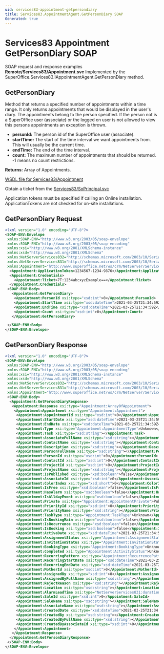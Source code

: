 ```yaml
---
uid: services83-appointment-getpersondiary
title: Services83.AppointmentAgent.GetPersonDiary SOAP
Generated: true
---
```


# Services83 Appointment GetPersonDiary SOAP

SOAP request and response examples **Remote/Services83/Appointment.svc**
Implemented by the <see cref="M:SuperOffice.Services83.IAppointmentAgent.GetPersonDiary">SuperOffice.Services83.IAppointmentAgent.GetPersonDiary</see> method.

## GetPersonDiary

Method that returns a specified number of appointments within a time range. It only returns appointments that would be displayed in the user's diary. The appointments belong to the person specified. If the person not is a SuperOffice user (associate) or the logged on user is not allowed to view this persons appointments an exception is thrown.

* **personId:** The person id of the SuperOffice user (associate).
* **startTime:** The start of the time interval we want appointments from. This will usually be the current time.
* **endTime:** The end of the time interval.
* **count:** The maximum number of appointments that should be returned. -1 means no count restrictions.

**Returns:** Array of Appointments.


[WSDL file for Services83/Appointment](../Services83-Appointment.md)

Obtain a ticket from the [Services83/SoPrincipal.svc](../SoPrincipal/index.md)

Application tokens must be specified if calling an Online installation. ApplicationTokens are not checked for on-site installations.

## GetPersonDiary Request

```xml
<?xml version="1.0" encoding="UTF-8"?>
<SOAP-ENV:Envelope
 xmlns:SOAP-ENV="http://www.w3.org/2003/05/soap-envelope"
 xmlns:SOAP-ENC="http://www.w3.org/2003/05/soap-encoding"
 xmlns:xsi="http://www.w3.org/2001/XMLSchema-instance"
 xmlns:xsd="http://www.w3.org/2001/XMLSchema"
 xmlns:NetServerServices832="http://schemas.microsoft.com/2003/10/Serialization/Arrays"
 xmlns:NetServerServices831="http://schemas.microsoft.com/2003/10/Serialization/"
 xmlns:Appointment="http://www.superoffice.net/ws/crm/NetServer/Services83">
  <Appointment:ApplicationToken>1234567-1234-9876</Appointment:ApplicationToken>
  <Appointment:Credentials>
    <Appointment:Ticket>7T:1234abcxyzExample==</Appointment:Ticket>
  </Appointment:Credentials>
 <SOAP-ENV:Body>
   <Appointment:GetPersonDiary>
    <Appointment:PersonId xsi:type="xsd:int">0</Appointment:PersonId>
    <Appointment:StartTime xsi:type="xsd:dateTime">2021-03-25T21:34:59Z</Appointment:StartTime>
    <Appointment:EndTime xsi:type="xsd:dateTime">2021-03-25T21:34:59Z</Appointment:EndTime>
    <Appointment:Count xsi:type="xsd:int">0</Appointment:Count>
   </Appointment:GetPersonDiary>

 </SOAP-ENV:Body>
</SOAP-ENV:Envelope>

```


## GetPersonDiary Response

```xml
<?xml version="1.0" encoding="UTF-8"?>
<SOAP-ENV:Envelope
 xmlns:SOAP-ENV="http://www.w3.org/2003/05/soap-envelope"
 xmlns:SOAP-ENC="http://www.w3.org/2003/05/soap-encoding"
 xmlns:xsi="http://www.w3.org/2001/XMLSchema-instance"
 xmlns:xsd="http://www.w3.org/2001/XMLSchema"
 xmlns:NetServerServices832="http://schemas.microsoft.com/2003/10/Serialization/Arrays"
 xmlns:NetServerServices831="http://schemas.microsoft.com/2003/10/Serialization/"
 xmlns:Appointment="http://www.superoffice.net/ws/crm/NetServer/Services83">
 <SOAP-ENV:Body>
  <Appointment:GetPersonDiaryResponse>
   <Appointment:Response xsi:type="Appointment:ArrayOfAppointment">
    <Appointment:Appointment xsi:type="Appointment:Appointment">
     <Appointment:AppointmentId xsi:type="xsd:int">0</Appointment:AppointmentId>
     <Appointment:StartDate xsi:type="xsd:dateTime">2021-03-25T21:34:59Z</Appointment:StartDate>
     <Appointment:EndDate xsi:type="xsd:dateTime">2021-03-25T21:34:59Z</Appointment:EndDate>
     <Appointment:Type xsi:type="Appointment:AppointmentType">Unknown</Appointment:Type>
     <Appointment:Task xsi:type="xsd:string"></Appointment:Task>
     <Appointment:AssociateFullName xsi:type="xsd:string"></Appointment:AssociateFullName>
     <Appointment:ContactName xsi:type="xsd:string"></Appointment:ContactName>
     <Appointment:Description xsi:type="xsd:string"></Appointment:Description>
     <Appointment:PersonFullName xsi:type="xsd:string"></Appointment:PersonFullName>
     <Appointment:PersonId xsi:type="xsd:int">0</Appointment:PersonId>
     <Appointment:ContactId xsi:type="xsd:int">0</Appointment:ContactId>
     <Appointment:ProjectId xsi:type="xsd:int">0</Appointment:ProjectId>
     <Appointment:ProjectName xsi:type="xsd:string"></Appointment:ProjectName>
     <Appointment:IsPublished xsi:type="xsd:boolean">false</Appointment:IsPublished>
     <Appointment:AssociateId xsi:type="xsd:int">0</Appointment:AssociateId>
     <Appointment:ColorIndex xsi:type="xsd:short">0</Appointment:ColorIndex>
     <Appointment:IsFree xsi:type="xsd:boolean">false</Appointment:IsFree>
     <Appointment:HasAlarm xsi:type="xsd:boolean">false</Appointment:HasAlarm>
     <Appointment:IsAlldayEvent xsi:type="xsd:boolean">false</Appointment:IsAlldayEvent>
     <Appointment:Private xsi:type="Appointment:AppointmentPrivate">Public</Appointment:Private>
     <Appointment:PriorityId xsi:type="xsd:int">0</Appointment:PriorityId>
     <Appointment:PriorityName xsi:type="xsd:string"></Appointment:PriorityName>
     <Appointment:TaskType xsi:type="Appointment:TaskType">Unknown</Appointment:TaskType>
     <Appointment:IsBookingMain xsi:type="xsd:boolean">false</Appointment:IsBookingMain>
     <Appointment:IsRecurrence xsi:type="xsd:boolean">false</Appointment:IsRecurrence>
     <Appointment:IsBooking xsi:type="xsd:boolean">false</Appointment:IsBooking>
     <Appointment:ActiveDate xsi:type="xsd:dateTime">2021-03-25T21:34:59Z</Appointment:ActiveDate>
     <Appointment:AssignmentStatus xsi:type="Appointment:AssignmentStatus">Unknown</Appointment:AssignmentStatus>
     <Appointment:InvitationStatus xsi:type="Appointment:InvitationStatus">Unknown</Appointment:InvitationStatus>
     <Appointment:BookingType xsi:type="Appointment:BookingType">Unknown</Appointment:BookingType>
     <Appointment:Completed xsi:type="Appointment:ActivityStatus">Unknown</Appointment:Completed>
     <Appointment:RecurringPattern xsi:type="Appointment:RecurrencePattern">Unknown</Appointment:RecurringPattern>
     <Appointment:RecurringStartDate xsi:type="xsd:dateTime">2021-03-25T21:34:59Z</Appointment:RecurringStartDate>
     <Appointment:RecurringEndDate xsi:type="xsd:dateTime">2021-03-25T21:34:59Z</Appointment:RecurringEndDate>
     <Appointment:MotherId xsi:type="xsd:int">0</Appointment:MotherId>
     <Appointment:AssignedBy xsi:type="xsd:int">0</Appointment:AssignedBy>
     <Appointment:AssignedByFullName xsi:type="xsd:string"></Appointment:AssignedByFullName>
     <Appointment:RejectReason xsi:type="xsd:string"></Appointment:RejectReason>
     <Appointment:Location xsi:type="xsd:string"></Appointment:Location>
     <Appointment:AlarmLeadTime xsi:type="NetServerServices831:duration"></Appointment:AlarmLeadTime>
     <Appointment:SaleId xsi:type="xsd:int">0</Appointment:SaleId>
     <Appointment:SaleName xsi:type="xsd:string"></Appointment:SaleName>
     <Appointment:AssociateName xsi:type="xsd:string"></Appointment:AssociateName>
     <Appointment:CreatedDate xsi:type="xsd:dateTime">2021-03-25T21:34:59Z</Appointment:CreatedDate>
     <Appointment:CreatedBy xsi:type="xsd:string"></Appointment:CreatedBy>
     <Appointment:CreatedByFullName xsi:type="xsd:string"></Appointment:CreatedByFullName>
     <Appointment:CreatedByAssociateId xsi:type="xsd:int">0</Appointment:CreatedByAssociateId>
    </Appointment:Appointment>
   </Appointment:Response>
  </Appointment:GetPersonDiaryResponse>
 </SOAP-ENV:Body>
</SOAP-ENV:Envelope>

```

